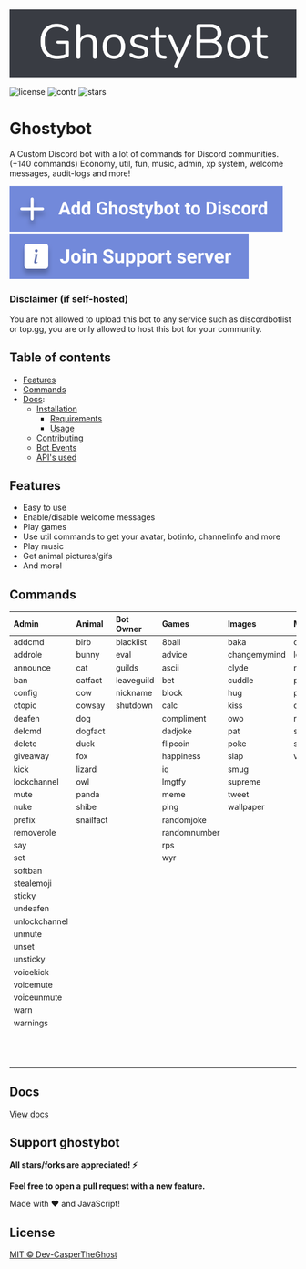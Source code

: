 <a href="https://ghostybot.tk" align="center">
     <img src=".github/Ghostybot-banner.png" alt="banner" />               
</a>

![license](https://img.shields.io/github/license/dev-caspertheghost/ghostybot?color=gr)
![contr](https://img.shields.io/github/contributors/dev-caspertheghost/ghostybot)
![stars](https://img.shields.io/github/stars/dev-caspertheghost/ghostybot?color=gr)

# Ghostybot

A Custom Discord bot with a lot of commands for Discord communities. (+140 commands) Economy, util, fun, music, admin, xp system, welcome messages, audit-logs and more!

[![Add ghostybot](./.github/add-ghostybot.svg)](https://discord.com/oauth2/authorize?client_id=632843197600759809&scope=bot&permissions=8)
[![Ghostybot Support server](./.github/join-support-server.svg)](https://discord.gg/XxHrtkA)

### Disclaimer (if self-hosted)

You are not allowed to upload this bot to any service such as discordbotlist or top.gg, you are only allowed to host this bot for your community.

## Table of contents

- [Features](#features)
- [Commands](#commands)
- [Docs](docs/README.md):
  - [Installation](docs/INSTALLATION.md)
    - [Requirements](docs/INSTALLATION.md#requirements)
    - [Usage](docs/INSTALLATION.md#usage)
  - [Contributing](docs/CONTRIBUTING.md)
  - [Bot Events](/docs/BOT_EVENTS)
  - [API's used](/docs/APIS_USED.md)

## Features

- Easy to use
- Enable/disable welcome messages
- Play games
- Use util commands to get your avatar, botinfo, channelinfo and more
- Play music
- Get animal pictures/gifs
- And more!

## Commands

| Admin         | Animal    | Bot Owner  | Games        | Images       | Music      | NSFW     | Util         | Economy          | Levels      |
| :------------ | :-------- | :--------- | :----------- | :----------- | :--------- | :------- | :----------- | ---------------- | ----------- |
| addcmd        | birb      | blacklist  | 8ball        | baka         | clearqueue | 4k       | anime        | balance          | givexp      |
| addrole       | bunny     | eval       | advice       | changemymind | leave      | anal     | avatar       | buy              | leaderboard |
| announce      | cat       | guilds     | ascii        | clyde        | nowplaying | blowjob  | bmi          | daily            | level       |
| ban           | catfact   | leaveguild | bet          | cuddle       | pause      | boobs    | botinfo      | deposit          | resetxp     |
| config        | cow       | nickname   | block        | hug          | play       | butt     | botinvite    | dice             | xp          |
| ctopic        | cowsay    | shutdown   | calc         | kiss         | queue      | gif      | bugreport    | inventory        |             |
| deafen        | dog       |            | compliment   | owo          | resume     | gonewild | channelinfo  | moneyleaderboard |             |
| delcmd        | dogfact   |            | dadjoke      | pat          | skip       | pussy    | channels     | profile          |             |
| delete        | duck      |            | flipcoin     | poke         | stop       | hass     | define       | rob              |             |
| giveaway      | fox       |            | happiness    | slap         | volume     | hboobs   | dependencies | store            |             |
| kick          | lizard    |            | iq           | smug         |            | hentai   | emojis       | withdraw         |             |
| lockchannel   | owl       |            | lmgtfy       | supreme      |            | neko     | enlarge      | work             |
| mute          | panda     |            | meme         | tweet        |            |          | feedback     |                  |             |
| nuke          | shibe     |            | ping         | wallpaper    |            |          | github       |                  |             |
| prefix        | snailfact |            | randomjoke   |              |            |          | help         |                  |             |
| removerole    |           |            | randomnumber |              |            |          | imdb         |                  |             |
| say           |           |            | rps          |              |            |          | instagram    |                  |             |
| set           |           |            | wyr          |              |            |          | invite       |                  |             |
| softban       |           |            |              |              |            |          | membercount  |                  |             |
| stealemoji    |           |            |              |              |            |          | minecraft    |                  |             |
| sticky        |           |            |              |              |            |          | morse        |                  |             |
| undeafen      |           |            |              |              |            |          | npm          |                  |             |
| unlockchannel |           |            |              |              |            |          | playstore    |                  |             |
| unmute        |           |            |              |              |            |          | poll         |                  |             |
| unset         |           |            |              |              |            |          | randomcolor  |                  |             |
| unsticky      |           |            |              |              |            |          | roleinfo     |                  |             |
| voicekick     |           |            |              |              |            |          | roles        |                  |             |
| voicemute     |           |            |              |              |            |          | servericon   |                  |             |
| voiceunmute   |           |            |              |              |            |          | suggest      |                  |             |
| warn          |           |            |              |              |            |          | translate    |                  |             |
| warnings      |           |            |              |              |            |          | uptime       |                  |             |
|               |           |            |              |              |            |          | userinfo     |                  |             |
|               |           |            |              |              |            |          | weather      |                  |             |
|               |           |            |              |              |            |          | worldclock   |                  |             |

## Docs

[View docs](/docs/README.md)

## Support ghostybot

**All stars/forks are appreciated! ⚡**

**Feel free to open a pull request with a new feature.**

<p>Made with ❤️ and JavaScript!</p>

## License
 
[MIT © Dev-CasperTheGhost](./LICENSE)
